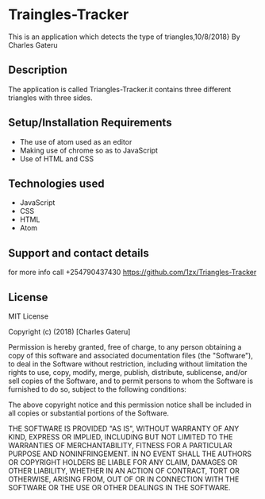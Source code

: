 
# Traingles-Tracker
This is an application which detects the type of triangles,10/8/2018}
By Charles Gateru
## Description
The application is called Triangles-Tracker.it contains three different triangles with three sides.
## Setup/Installation Requirements
* The use of atom used as an editor
* Making use of chrome so as to JavaScript
* Use of HTML and CSS
## Technologies used
 * JavaScript
 * CSS
 * HTML
 * Atom
## Support and contact details
  for more info call +254790437430 https://github.com/1zx/Triangles-Tracker    
## License
MIT License

Copyright (c) (2018) [Charles Gateru]

Permission is hereby granted, free of charge, to any person obtaining a copy
of this software and associated documentation files (the "Software"), to deal
in the Software without restriction, including without limitation the rights
to use, copy, modify, merge, publish, distribute, sublicense, and/or sell
copies of the Software, and to permit persons to whom the Software is
furnished to do so, subject to the following conditions:

The above copyright notice and this permission notice shall be included in all
copies or substantial portions of the Software.

THE SOFTWARE IS PROVIDED "AS IS", WITHOUT WARRANTY OF ANY KIND, EXPRESS OR
IMPLIED, INCLUDING BUT NOT LIMITED TO THE WARRANTIES OF MERCHANTABILITY,
FITNESS FOR A PARTICULAR PURPOSE AND NONINFRINGEMENT. IN NO EVENT SHALL THE
AUTHORS OR COPYRIGHT HOLDERS BE LIABLE FOR ANY CLAIM, DAMAGES OR OTHER
LIABILITY, WHETHER IN AN ACTION OF CONTRACT, TORT OR OTHERWISE, ARISING FROM,
OUT OF OR IN CONNECTION WITH THE SOFTWARE OR THE USE OR OTHER DEALINGS IN THE
SOFTWARE.
